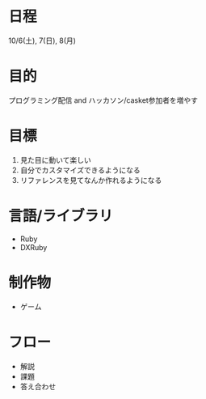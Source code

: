# 日程

10/6(土), 7(日), 8(月)

# 目的

プログラミング配信 and ハッカソン/casket参加者を増やす

# 目標

1. 見た目に動いて楽しい
2. 自分でカスタマイズできるようになる
3. リファレンスを見てなんか作れるようになる

# 言語/ライブラリ

* Ruby
* DXRuby

# 制作物

* ゲーム

# フロー

* 解説
* 課題
* 答え合わせ

